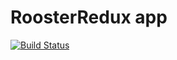 # RoosterRedux app

[![Build Status](https://travis-ci.org/jeroen2002/rooster-redux-app.svg?branch=master)](https://travis-ci.org/jeroen2002/rooster-redux-app)
